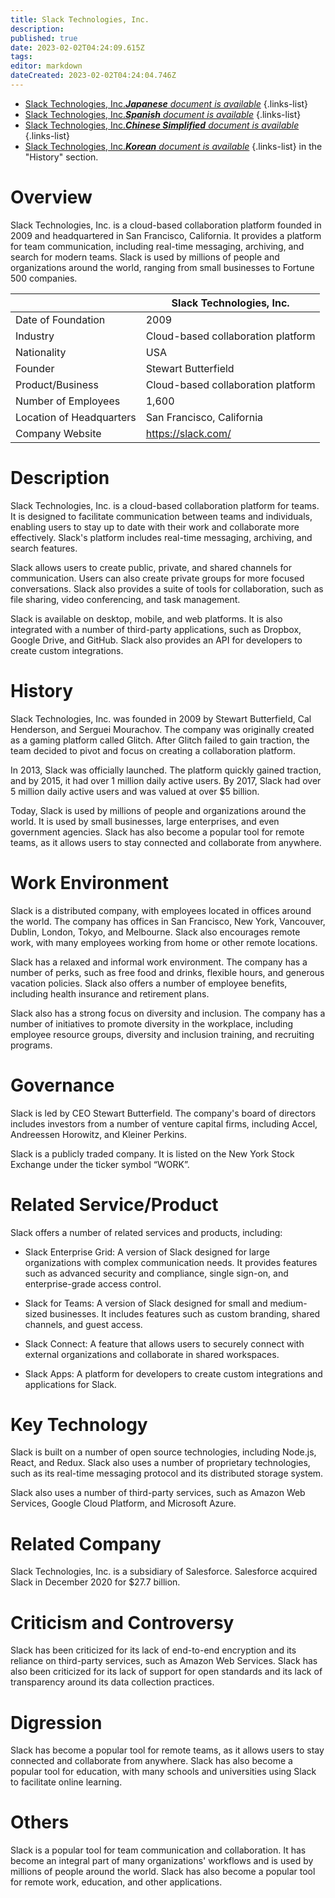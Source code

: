 ```yaml
---
title: Slack Technologies, Inc.
description: 
published: true
date: 2023-02-02T04:24:09.615Z
tags: 
editor: markdown
dateCreated: 2023-02-02T04:24:04.746Z
---
```


- [Slack Technologies, Inc.***Japanese** document is available*](/ja/Knowledge-base/Dictionary/Company/slack-technologies-inc-)
{.links-list}
- [Slack Technologies, Inc.***Spanish** document is available*](/es/Knowledge-base/Dictionary/Company/slack-technologies-inc-)
{.links-list}
- [Slack Technologies, Inc.***Chinese Simplified** document is available*](/zh/Knowledge-base/Dictionary/Company/slack-technologies-inc-)
{.links-list}
- [Slack Technologies, Inc.***Korean** document is available*](/ko/Knowledge-base/Dictionary/Company/slack-technologies-inc-)
{.links-list}
 in the "History" section.

# Overview

Slack Technologies, Inc. is a cloud-based collaboration platform founded in 2009 and headquartered in San Francisco, California. It provides a platform for team communication, including real-time messaging, archiving, and search for modern teams. Slack is used by millions of people and organizations around the world, ranging from small businesses to Fortune 500 companies.

|                                 | Slack Technologies, Inc. |
|---------------------------------|------------------------|
| Date of Foundation              | 2009                   |
| Industry                        | Cloud-based collaboration platform |
| Nationality                     | USA                    |
| Founder                         | Stewart Butterfield    |
| Product/Business                | Cloud-based collaboration platform |
| Number of Employees             | 1,600                  |
| Location of Headquarters        | San Francisco, California |
| Company Website                 | https://slack.com/      |

# Description

Slack Technologies, Inc. is a cloud-based collaboration platform for teams. It is designed to facilitate communication between teams and individuals, enabling users to stay up to date with their work and collaborate more effectively. Slack's platform includes real-time messaging, archiving, and search features.

Slack allows users to create public, private, and shared channels for communication. Users can also create private groups for more focused conversations. Slack also provides a suite of tools for collaboration, such as file sharing, video conferencing, and task management.

Slack is available on desktop, mobile, and web platforms. It is also integrated with a number of third-party applications, such as Dropbox, Google Drive, and GitHub. Slack also provides an API for developers to create custom integrations.

# History

Slack Technologies, Inc. was founded in 2009 by Stewart Butterfield, Cal Henderson, and Serguei Mourachov. The company was originally created as a gaming platform called Glitch. After Glitch failed to gain traction, the team decided to pivot and focus on creating a collaboration platform.

In 2013, Slack was officially launched. The platform quickly gained traction, and by 2015, it had over 1 million daily active users. By 2017, Slack had over 5 million daily active users and was valued at over $5 billion.

Today, Slack is used by millions of people and organizations around the world. It is used by small businesses, large enterprises, and even government agencies. Slack has also become a popular tool for remote teams, as it allows users to stay connected and collaborate from anywhere.

# Work Environment

Slack is a distributed company, with employees located in offices around the world. The company has offices in San Francisco, New York, Vancouver, Dublin, London, Tokyo, and Melbourne. Slack also encourages remote work, with many employees working from home or other remote locations.

Slack has a relaxed and informal work environment. The company has a number of perks, such as free food and drinks, flexible hours, and generous vacation policies. Slack also offers a number of employee benefits, including health insurance and retirement plans.

Slack also has a strong focus on diversity and inclusion. The company has a number of initiatives to promote diversity in the workplace, including employee resource groups, diversity and inclusion training, and recruiting programs.

# Governance

Slack is led by CEO Stewart Butterfield. The company's board of directors includes investors from a number of venture capital firms, including Accel, Andreessen Horowitz, and Kleiner Perkins.

Slack is a publicly traded company. It is listed on the New York Stock Exchange under the ticker symbol “WORK”.

# Related Service/Product

Slack offers a number of related services and products, including:

- Slack Enterprise Grid: A version of Slack designed for large organizations with complex communication needs. It provides features such as advanced security and compliance, single sign-on, and enterprise-grade access control.

- Slack for Teams: A version of Slack designed for small and medium-sized businesses. It includes features such as custom branding, shared channels, and guest access.

- Slack Connect: A feature that allows users to securely connect with external organizations and collaborate in shared workspaces.

- Slack Apps: A platform for developers to create custom integrations and applications for Slack.

# Key Technology

Slack is built on a number of open source technologies, including Node.js, React, and Redux. Slack also uses a number of proprietary technologies, such as its real-time messaging protocol and its distributed storage system.

Slack also uses a number of third-party services, such as Amazon Web Services, Google Cloud Platform, and Microsoft Azure.

# Related Company

Slack Technologies, Inc. is a subsidiary of Salesforce. Salesforce acquired Slack in December 2020 for $27.7 billion.

# Criticism and Controversy

Slack has been criticized for its lack of end-to-end encryption and its reliance on third-party services, such as Amazon Web Services. Slack has also been criticized for its lack of support for open standards and its lack of transparency around its data collection practices.

# Digression

Slack has become a popular tool for remote teams, as it allows users to stay connected and collaborate from anywhere. Slack has also become a popular tool for education, with many schools and universities using Slack to facilitate online learning.

# Others

Slack is a popular tool for team communication and collaboration. It has become an integral part of many organizations' workflows and is used by millions of people around the world. Slack has also become a popular tool for remote work, education, and other applications.